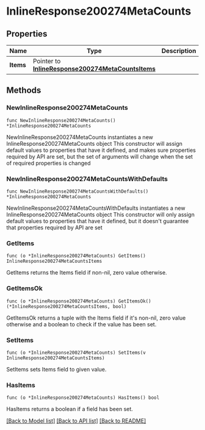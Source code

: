 # InlineResponse200274MetaCounts

## Properties

Name | Type | Description | Notes
------------ | ------------- | ------------- | -------------
**Items** | Pointer to [**InlineResponse200274MetaCountsItems**](InlineResponse200274MetaCountsItems.md) |  | [optional] 

## Methods

### NewInlineResponse200274MetaCounts

`func NewInlineResponse200274MetaCounts() *InlineResponse200274MetaCounts`

NewInlineResponse200274MetaCounts instantiates a new InlineResponse200274MetaCounts object
This constructor will assign default values to properties that have it defined,
and makes sure properties required by API are set, but the set of arguments
will change when the set of required properties is changed

### NewInlineResponse200274MetaCountsWithDefaults

`func NewInlineResponse200274MetaCountsWithDefaults() *InlineResponse200274MetaCounts`

NewInlineResponse200274MetaCountsWithDefaults instantiates a new InlineResponse200274MetaCounts object
This constructor will only assign default values to properties that have it defined,
but it doesn't guarantee that properties required by API are set

### GetItems

`func (o *InlineResponse200274MetaCounts) GetItems() InlineResponse200274MetaCountsItems`

GetItems returns the Items field if non-nil, zero value otherwise.

### GetItemsOk

`func (o *InlineResponse200274MetaCounts) GetItemsOk() (*InlineResponse200274MetaCountsItems, bool)`

GetItemsOk returns a tuple with the Items field if it's non-nil, zero value otherwise
and a boolean to check if the value has been set.

### SetItems

`func (o *InlineResponse200274MetaCounts) SetItems(v InlineResponse200274MetaCountsItems)`

SetItems sets Items field to given value.

### HasItems

`func (o *InlineResponse200274MetaCounts) HasItems() bool`

HasItems returns a boolean if a field has been set.


[[Back to Model list]](../README.md#documentation-for-models) [[Back to API list]](../README.md#documentation-for-api-endpoints) [[Back to README]](../README.md)


